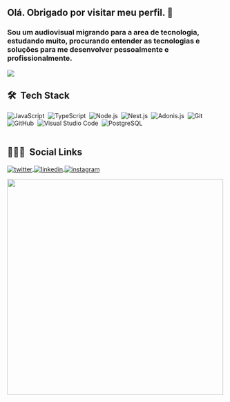 ## Olá. Obrigado por visitar meu perfil. 🤩

### Sou um audiovisual migrando para a area de tecnologia, estudando muito, procurando entender as tecnologias e soluções para me desenvolver pessoalmente e profissionalmente.

![](https://komarev.com/ghpvc/?username=greglixandrao&style=plastic&color=gray&label=Visitors)

## 🛠 &nbsp;Tech Stack

![JavaScript](https://img.shields.io/badge/-JavaScript-05122A?style=flat&logo=javascript)&nbsp;
![TypeScript](https://img.shields.io/badge/-TypeScript-05122A?style=flat&logo=typescript)&nbsp;
![Node.js](https://img.shields.io/badge/-Node.js-05122A?style=flat&logo=node.js)&nbsp;
![Nest.js](https://img.shields.io/badge/-NestJS-05122A?style=flat&logo=nestjs)&nbsp;
![Adonis.js](https://img.shields.io/badge/-AdonisJS-05122A?style=flat&logo=adonisjs)&nbsp;
![Git](https://img.shields.io/badge/-Git-05122A?style=flat&logo=git)&nbsp;
![GitHub](https://img.shields.io/badge/-GitHub-05122A?style=flat&logo=github)&nbsp;
![Visual Studio Code](https://img.shields.io/badge/-Visual%20Studio%20Code-05122A?style=flat&logo=visual-studio-code&logoColor=007ACC)&nbsp;
![PostgreSQL](https://img.shields.io/badge/-PostgreSQL-05122A?style=flat&logo=postgresql)&nbsp;
<br><br>
<!--- ## ⚙️ &nbsp;GitHub Analytics

<p>
<img width="530em" src="https://github-readme-stats.vercel.app/api?username=greglixandrao&show_icons=true&theme=vision-friendly-dark" alt="greglixandrao's stats"/> 
</p>
<p>
<img width="530em" src="https://github-readme-stats.vercel.app/api/top-langs/?username=greglixandrao&layout=compact&theme=vision-friendly-dark" alt="greglixandrao's most languages"/>
</p>

<br>
-->

<!--[![Anurag's GitHub stats](https://github-readme-stats.vercel.app/api?greglixandrao=anuraghazra)](https://github.com/anuraghazra/github-readme-stats)-->

## 👨🏼‍💻 &nbsp;Social Links

<p>
<a href="https://twitter.com/greglixandrao" target="_blank">
  <img align="center" src="https://img.shields.io/badge/-greglixandrao-05122A?style=flat&logo=twitter" alt="twitter"/>  
</a>
<a href="https://linkedin.com/in/gregorio-lixandrao" target="_blank">
  <img align="center" src="https://img.shields.io/badge/-greglixandrao-05122A?style=flat&logo=linkedin" alt="linkedin"/>
</a>
<a href="https://instagram.com/greglixandrao" target="_blank">
 <img align="center" src="https://img.shields.io/badge/-greglixandrao-05122A?style=flat&logo=instagram" alt="instagram"/>
</a>
</p>

<img width="500em" src="https://github-readme-twitter-gazf.vercel.app/api?id=greglixandrao&layout=wide&show_reply=off&show_retweet=off" />

<!--
**greglixandrao/greglixandrao** is a ✨ _special_ ✨ repository because its `README.md` (this file) appears on your GitHub profile.

Here are some ideas to get you started:

- 🔭 I’m currently working on ...
- 🌱 I’m currently learning ...
- 👯 I’m looking to collaborate on ...
- 🤔 I’m looking for help with ...
- 💬 Ask me about ...
- 📫 How to reach me: ...
- 😄 Pronouns: ...
- ⚡ Fun fact: ...
-->
